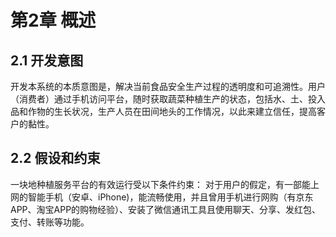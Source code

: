 第2章 概述
===

## 2.1 开发意图

开发本系统的本质意图是，解决当前食品安全生产过程的透明度和可追溯性。用户（消费者）通过手机访问平台，随时获取蔬菜种植生产的状态，包括水、土、投入品和作物的生长状况，生产人员在田间地头的工作情况，以此来建立信任，提高客户的黏性。

## 2.2 假设和约束

一块地种植服务平台的有效运行受以下条件约束：
对于用户的假定，有一部能上网的智能手机（安卓、iPhone)，能流畅使用，并且曾用手机进行网购（有京东APP、淘宝APP的购物经验）、安装了微信通讯工具且使用聊天、分享、发红包、支付、转账等功能。
